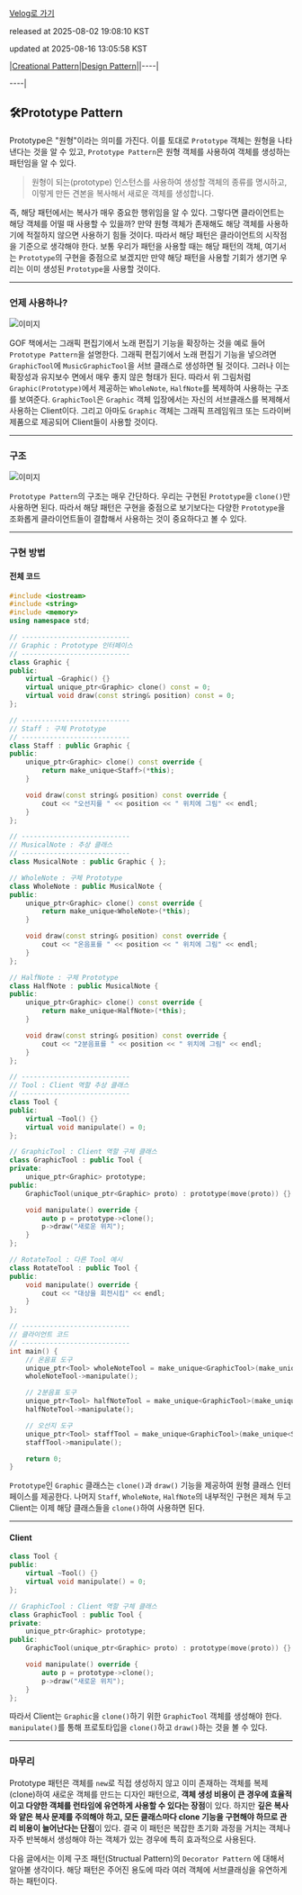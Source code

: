 [Velog로 가기](https://velog.io/@choi-hyk/Design-Pattern-Prototype-Pattern)

released at 2025-08-02 19:08:10 KST

updated at 2025-08-16 13:05:58 KST

|[Creational Pattern](https://velog.io/tags/Creational-Pattern)|[Design Pattern](https://velog.io/tags/Design-Pattern)||----|

----|

## 🛠️Prototype Pattern

Prototype은 "원형"이라는 의미를 가진다. 이를 토대로 `Prototype` 객체는 원형을 나타낸다는 것을 알 수 있고, `Prototype Pattern`은 원형 객체를 사용하여 객체를 생성하는 패턴임을 알 수 있다.

> 원형이 되는(prototype) 인스턴스를 사용하여 생성할 객체의 종류를 명시하고, 이렇게 만든 견본을 복사해서 새로운 객체를 생성합니다.

즉, 해당 패턴에서는 복사가 매우 중요한 행위임을 알 수 있다. 그렇다면 클라이언트는 해당 객체를 어떨 때 사용할 수 있을까? 만약 원형 객체가 존재해도 해당 객체를 사용하기에 적절하지 않으면 사용하기 힘들 것이다. 따라서 해당 패턴은 클라이언트의 시작점을 기준으로 생각해야 한다. 보통 우리가 패턴을 사용할 때는 해당 패턴의 객체, 여기서는 `Prototype`의 구현을 중점으로 보겠지만 만약 해당 패턴을 사용할 기회가 생기면 우리는 이미 생성된 `Prototype`을 사용할 것이다.

---

### 언제 사용하나?

![이미지](https://github.com/user-attachments/assets/63426eba-b35e-424c-bd11-05c6378ef3b4)

GOF 책에서는 그래픽 편집기에서 노래 편집기 기능을 확장하는 것을 예로 들어 `Prototype Pattern`을 설명한다. 그래픽 편집기에서 노래 편집기 기능을 넣으려면 `GraphicTool`에 `MusicGraphicTool`을 서브 클래스로 생성하면 될 것이다. 그러나 이는 확장성과 유지보수 면에서 매우 좋지 않은 형태가 된다. 따라서 위 그림처럼 `Graphic(Prototype)`에서 제공하는 `WholeNote`, `HalfNote`를 복제하여 사용하는 구조를 보여준다. `GraphicTool`은 `Graphic` 객체 입장에서는 자신의 서브클래스를 복제해서 사용하는 Client이다. 그리고 아마도 `Graphic` 객체는 그래픽 프레임워크 또는 드라이버 제품으로 제공되어 Client들이 사용할 것이다.

---

### 구조

![이미지](https://github.com/user-attachments/assets/31db9050-d74f-4b6d-86c6-cff65e62d721)

`Prototype Pattern`의 구조는 매우 간단하다. 우리는 구현된 `Prototype`을 `clone()`만 사용하면 된다. 따라서 해당 패턴은 구현을 중점으로 보기보다는 다양한 `Prototype`을 조화롭게 클라이언트들이 결합해서 사용하는 것이 중요하다고 볼 수 있다.

---

### 구현 방법

#### 전체 코드

```cpp
#include <iostream>
#include <string>
#include <memory>
using namespace std;

// ---------------------------
// Graphic : Prototype 인터페이스
// ---------------------------
class Graphic {
public:
    virtual ~Graphic() {}
    virtual unique_ptr<Graphic> clone() const = 0;
    virtual void draw(const string& position) const = 0;
};

// ---------------------------
// Staff : 구체 Prototype
// ---------------------------
class Staff : public Graphic {
public:
    unique_ptr<Graphic> clone() const override {
        return make_unique<Staff>(*this);
    }

    void draw(const string& position) const override {
        cout << "오선지를 " << position << " 위치에 그림" << endl;
    }
};

// ---------------------------
// MusicalNote : 추상 클래스
// ---------------------------
class MusicalNote : public Graphic { };

// WholeNote : 구체 Prototype
class WholeNote : public MusicalNote {
public:
    unique_ptr<Graphic> clone() const override {
        return make_unique<WholeNote>(*this);
    }

    void draw(const string& position) const override {
        cout << "온음표를 " << position << " 위치에 그림" << endl;
    }
};

// HalfNote : 구체 Prototype
class HalfNote : public MusicalNote {
public:
    unique_ptr<Graphic> clone() const override {
        return make_unique<HalfNote>(*this);
    }

    void draw(const string& position) const override {
        cout << "2분음표를 " << position << " 위치에 그림" << endl;
    }
};

// ---------------------------
// Tool : Client 역할 추상 클래스
// ---------------------------
class Tool {
public:
    virtual ~Tool() {}
    virtual void manipulate() = 0;
};

// GraphicTool : Client 역할 구체 클래스
class GraphicTool : public Tool {
private:
    unique_ptr<Graphic> prototype;
public:
    GraphicTool(unique_ptr<Graphic> proto) : prototype(move(proto)) {}

    void manipulate() override {
        auto p = prototype->clone();
        p->draw("새로운 위치");
    }
};

// RotateTool : 다른 Tool 예시
class RotateTool : public Tool {
public:
    void manipulate() override {
        cout << "대상을 회전시킴" << endl;
    }
};

// ---------------------------
// 클라이언트 코드
// ---------------------------
int main() {
    // 온음표 도구
    unique_ptr<Tool> wholeNoteTool = make_unique<GraphicTool>(make_unique<WholeNote>());
    wholeNoteTool->manipulate();

    // 2분음표 도구
    unique_ptr<Tool> halfNoteTool = make_unique<GraphicTool>(make_unique<HalfNote>());
    halfNoteTool->manipulate();

    // 오선지 도구
    unique_ptr<Tool> staffTool = make_unique<GraphicTool>(make_unique<Staff>());
    staffTool->manipulate();

    return 0;
}
```

`Prototype`인 `Graphic` 클래스는 `clone()`과 `draw()` 기능을 제공하여 원형 클래스 인터페이스를 제공한다. 나머지 `Staff`, `WholeNote`, `HalfNote`의 내부적인 구현은 제쳐 두고 Client는 이제 해당 클래스들을 `clone()`하여 사용하면 된다.

---

#### Client

```cpp
class Tool {
public:
    virtual ~Tool() {}
    virtual void manipulate() = 0;
};

// GraphicTool : Client 역할 구체 클래스
class GraphicTool : public Tool {
private:
    unique_ptr<Graphic> prototype;
public:
    GraphicTool(unique_ptr<Graphic> proto) : prototype(move(proto)) {}

    void manipulate() override {
        auto p = prototype->clone();
        p->draw("새로운 위치");
    }
};
```

따라서 Client는 `Graphic`을 `clone()`하기 위한 `GraphicTool` 객체를 생성해야 한다. `manipulate()`를 통해 프로토타입을 `clone()`하고 `draw()`하는 것을 볼 수 있다.

---

### 마무리

Prototype 패턴은 객체를 `new`로 직접 생성하지 않고 이미 존재하는 객체를 복제(clone)하여 새로운 객체를 만드는 디자인 패턴으로, **객체 생성 비용이 큰 경우에 효율적이고 다양한 객체를 런타임에 유연하게 사용할 수 있다는 장점**이 있다.
하지만 **깊은 복사와 얕은 복사 문제를 주의해야 하고, 모든 클래스마다 clone 기능을 구현해야 하므로 관리 비용이 늘어난다는 단점**이 있다.
결국 이 패턴은 복잡한 초기화 과정을 거치는 객체나 자주 반복해서 생성해야 하는 객체가 있는 경우에 특히 효과적으로 사용된다.

다음 글에서는 이제 구조 패턴(Structual Pattern)의 `Decorator Pattern` 에 대해서 알아볼 생각이다. 해당 패턴은 주어진 용도에 따라 여러 객체에 서브클래싱을 유연하게 하는 패턴이다.